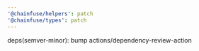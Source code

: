 ```yaml
---
'@chainfuse/helpers': patch
'@chainfuse/types': patch
---
```


deps(semver-minor): bump actions/dependency-review-action
